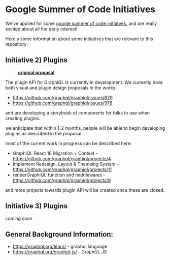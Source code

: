 # Google Summer of Code Initiatives

We've applied for some [google summer of code initiatves](https://github.com/graphql/foundation/tree/master/mentorship/2020/gsoc), and are really excited about all the early interest!

Here's some information about some initiatives that are relevant to this repository:

## Initiative 2) Plugins
> **[original proposal](https://github.com/graphql/foundation/tree/master/mentorship/2020/gsoc#3-graphiql-plugins-medium)**

The plugin API for GraphiQL is currently in development.
We currently have both visual and plugin design proposals in the works:

- https://github.com/graphql/graphiql/issues/829
- https://github.com/graphql/graphiql/issues/978

and are developing a storybook of components for folks to use when creating plugins.

we anticipate that within 1-2 months, people will be able to begin developing plugins as described in the proposal.

most of the current work in progress can be described here:

- GraphiQL React 16 Migration + Context - https://github.com/graphql/graphiql/projects/4
- Implement Redesign, Layout & Themeing System -  https://github.com/graphql/graphiql/projects/11
- renderGraphiQL function and middlewares - https://github.com/graphql/graphiql/projects/8

and more projects towards plugin API will be created once these are closed.

## Initiative 3) Plugins
*coming soon*

## General Background Information:

- https://graphql.org/learn/ - graphql language
- https://graphql.org/graphql-js/ - GraphQL JS 
